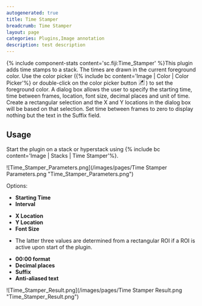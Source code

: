 ```yaml
---
autogenerated: true
title: Time Stamper
breadcrumb: Time Stamper
layout: page
categories: Plugins,Image annotation
description: test description
---
```


{% include component-stats content='sc.fiji:Time\_Stamper' %}This plugin adds time stamps to a stack. The times are drawn in the current foreground color. Use the color picker ({% include bc content='Image | Color | Color Picker'%} or double-click on the color picker button <img src="/images/pages/Color picker.png" width="16"/> ) to set the foreground color. A dialog box allows the user to specify the starting time, time between frames, location, font size, decimal places and unit of time. Create a rectangular selection and the X and Y locations in the dialog box will be based on that selection. Set time between frames to zero to display nothing but the text in the Suffix field.

## Usage

Start the plugin on a stack or hyperstack using {% include bc content='Image | Stacks | Time Stamper'%}.

![Time\_Stamper\_Parameters.png](/images/pages/Time Stamper Parameters.png "Time_Stamper_Parameters.png")

Options:

  - **Starting Time**
  - **Interval**

<!-- end list -->

  - **X Location**
  - **Y Location**
  - **Font Size**

<!-- end list -->

  -   
    The latter three values are determined from a rectangular ROI if a ROI is active upon start of the plugin.

<!-- end list -->

  - **00:00 format**
  - **Decimal places**
  - **Suffix**
  - **Anti-aliased text**

![Time\_Stamper\_Result.png](/images/pages/Time Stamper Result.png "Time_Stamper_Result.png")

 

